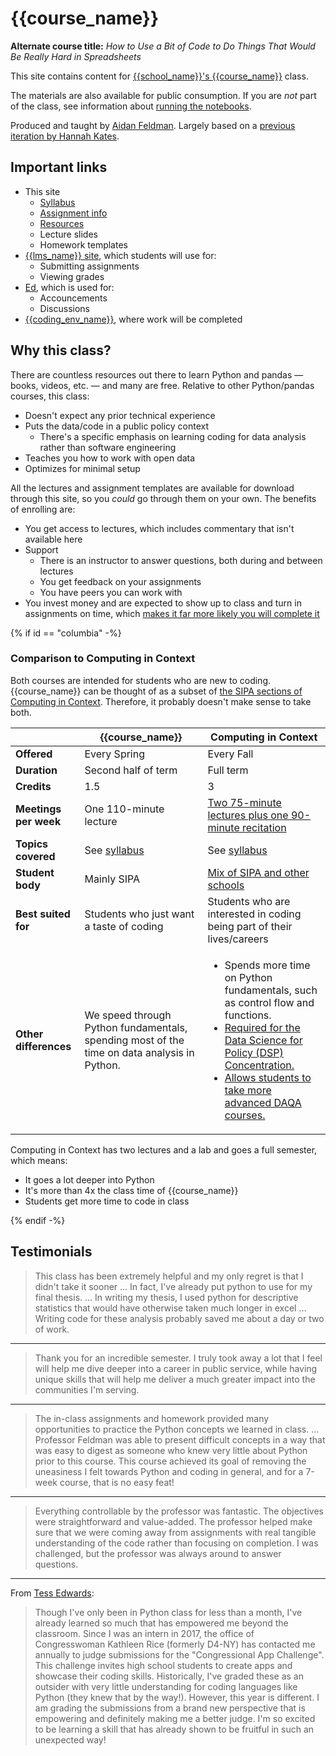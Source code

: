 # {{course_name}}

**Alternate course title:** _How to Use a Bit of Code to Do Things That Would Be Really Hard in Spreadsheets_

This site contains content for [{{school_name}}'s {{course_name}}](syllabus.md) class.

The materials are also available for public consumption. If you are _not_ part of the class, see information about [running the notebooks](resources.md#jupyter-outside-this-course).

Produced and taught by [Aidan Feldman](https://api.afeld.me/). Largely based on a [previous iteration by Hannah Kates](https://github.com/hannahkates/nyu-python-public-policy).

## Important links

- This site
  - [Syllabus](syllabus.md)
  - [Assignment info](assignments.md)
  - [Resources](resources.md)
  - Lecture slides
  - Homework templates
- [{{lms_name}} site]({{lms_url}}), which students will use for:
  - Submitting assignments
  - Viewing grades
- [Ed]({{discussions_url}}), which is used for:
  - Accouncements
  - Discussions
- [{{coding_env_name}}]({{coding_env_url}}), where work will be completed

## Why this class?

There are countless resources out there to learn Python and pandas — books, videos, etc. — and many are free. Relative to other Python/pandas courses, this class:

- Doesn't expect any prior technical experience
- Puts the data/code in a public policy context
  - There's a specific emphasis on learning coding for data analysis rather than software engineering
- Teaches you how to work with open data
- Optimizes for minimal setup

All the lectures and assignment templates are available for download through this site, so you _could_ go through them on your own. The benefits of enrolling are:

- You get access to lectures, which includes commentary that isn't available here
- Support
  - There is an instructor to answer questions, both during and between lectures
  - You get feedback on your assignments
  - You have peers you can work with
- You invest money and are expected to show up to class and turn in assignments on time, which [makes it far more likely you will complete it](https://mashable.com/archive/warning-college-may-be-a-waste-of-your-time-and-money)

{% if id == "columbia" -%}

### Comparison to Computing in Context

Both courses are intended for students who are new to coding. {{course_name}} can be thought of as a subset of [the SIPA sections of Computing in Context](https://computing-in-context.afeld.me/). Therefore, it probably doesn't make sense to take both.

|                       | {{course_name}}                                                                             | Computing in Context                                                                                                                                                                                                                                  |
| --------------------- | ------------------------------------------------------------------------------------------- | ----------------------------------------------------------------------------------------------------------------------------------------------------------------------------------------------------------------------------------------------------- |
| **Offered**           | Every Spring                                                                                | Every Fall                                                                                                                                                                                                                                            |
| **Duration**          | Second half of term                                                                         | Full term                                                                                                                                                                                                                                             |
| **Credits**           | 1.5                                                                                         | 3                                                                                                                                                                                                                                                     |
| **Meetings per week** | One 110-minute lecture                                                                      | [Two 75-minute lectures plus one 90-minute recitation][cic-meeting]                                                                                                                                                                                   |
| **Topics covered**    | See [syllabus](syllabus.md#schedule)                                                        | See [syllabus](https://computing-in-context.afeld.me/#schedule)                                                                                                                                                                                       |
| **Student body**      | Mainly SIPA                                                                                 | [Mix of SIPA and other schools][cic-structure]                                                                                                                                                                                                        |
| **Best suited for**   | Students who just want a taste of coding                                                    | Students who are interested in coding being part of their lives/careers                                                                                                                                                                               |
| **Other differences** | We speed through Python fundamentals, spending most of the time on data analysis in Python. | <ul><li>Spends more time on Python fundamentals, such as control flow and functions.</li><li>[Required for the Data Science for Policy (DSP) Concentration.][dsp]</li><li>[Allows students to take more advanced DAQA courses.][cic-prereq]</li></ul> |

[dsp]: https://bulletin.columbia.edu/sipa/specializations/daqa/#dsprequirementstext
[cic-meeting]: https://computing-in-context.afeld.me/#meeting-information
[cic-structure]: https://computing-in-context.afeld.me/#contexts-and-structure
[cic-prereq]: https://computing-in-context.afeld.me/#relationship-to-other-courses

Computing in Context has two lectures and a lab and goes a full semester, which means:

- It goes a lot deeper into Python
- It's more than 4x the class time of {{course_name}}
- Students get more time to code in class

{% endif -%}

## Testimonials

> This class has been extremely helpful and my only regret is that I didn't take it sooner … In fact, I've already put python to use for my final thesis. … In writing my thesis, I used python for descriptive statistics that would have otherwise taken much longer in excel … Writing code for these analysis probably saved me about a day or two of work.

---

> Thank you for an incredible semester. I truly took away a lot that I feel will help me dive deeper into a career in public service, while having unique skills that will help me deliver a much greater impact into the communities I'm serving.

---

> The in-class assignments and homework provided many opportunities to practice the Python concepts we learned in class. … Professor Feldman was able to present difficult concepts in a way that was easy to digest as someone who knew very little about Python prior to this course. This course achieved its goal of removing the uneasiness I felt towards Python and coding in general, and for a 7-week course, that is no easy feat!

---

> Everything controllable by the professor was fantastic. The objectives were straightforward and value-added. The professor helped make sure that we were coming away from assignments with real tangible understanding of the code rather than focusing on completion. I was challenged, but the professor was always around to answer questions.

---

From [Tess Edwards](https://www.linkedin.com/in/tess-edwards/):

> Though I've only been in Python class for less than a month, I've already learned so much that has empowered me beyond the classroom. Since I was an intern in 2017, the office of Congresswoman Kathleen Rice (formerly D4-NY) has contacted me annually to judge submissions for the "Congressional App Challenge". This challenge invites high school students to create apps and showcase their coding skills. Historically, I've graded these as an outsider with very little understanding for coding languages like Python (they knew that by the way!). However, this year is different. I am grading the submissions from a brand new perspective that is empowering and definitely making me a better judge. I'm so excited to be learning a skill that has already shown to be fruitful in such an unexpected way!
